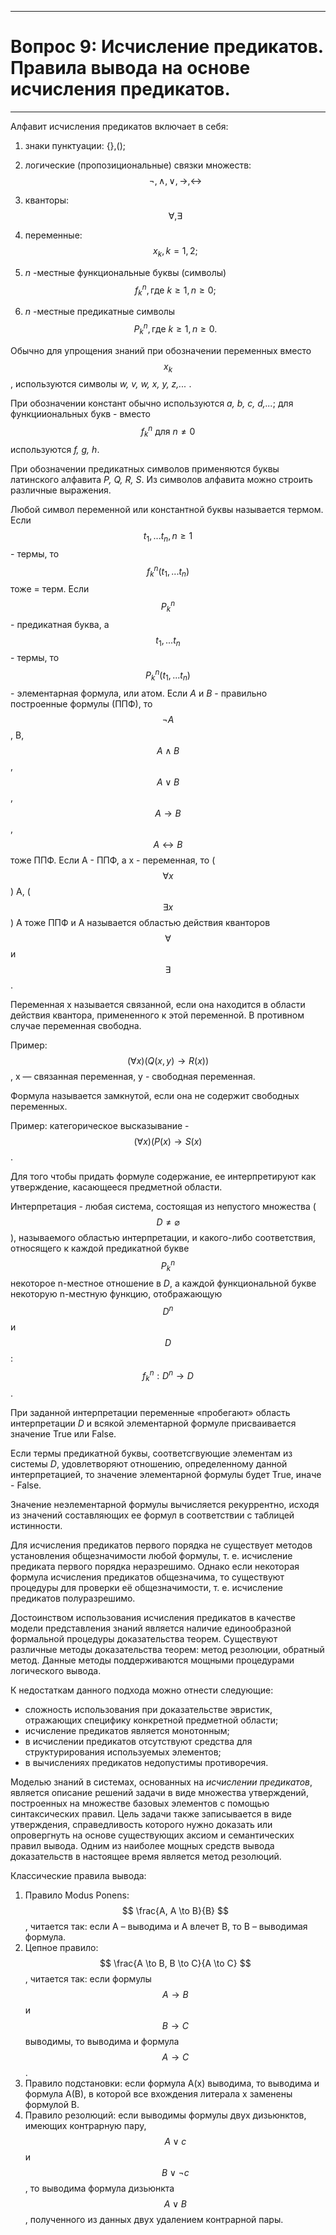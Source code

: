 ____
# Вопрос 9: Исчисление предикатов. Правила вывода на основе исчисления предикатов.
____

Алфавит исчисления предикатов включает в себя:
1. знаки пунктуации: {},();
2. логические (пропозициональные) связки множеств: $$ \lnot, \wedge, \vee, \to, \leftrightarrow $$

3. кванторы: $$ \forall, \exists $$

4. переменные: $$ x_k, k = 1,2; $$

5. *n* -местные функциональные буквы (символы) $$ f_k^n, \text{где} \: k \geq 1, n \geq 0; $$

6. *n* -местные предикатные символы $$ P_k^n, \text{где} \: k \geq 1, n \geq 0. $$

Обычно для упрощения знаний при обозначении переменных вместо $$x_ k$$, используются символы *w, v, w, х, у, z,...* .

При обозначении констант обычно используются *a, b, с, d,...*; для функцииoнaльныx букв - вместо $$f_k^n \: \text{для} \: n \neq 0$$
используются *f, g, h*.

При обозначении предикатных символов применяются буквы латинского алфавита *P, Q, R, S*. Из символов алфавита можно строить различные выражения. 

Любой символ переменной или константной буквы называется термом. Если $$ t_1,... t_n, n \geq 1 $$ - термы, то $$ f_k^n(t_1,... t_n) $$ тоже = терм. Если $$ P_k^n $$ - предикатная буква, а $$ t_1,... t_n $$ - термы, то $$ P_k^n(t_1,... t_n) $$ - элементарная
формула, или атом. Если *А* и *В* - правильно построенные формулы 
(ППФ), то $$ \lnot A $$, В, $$ A \wedge B $$, $$ A \vee B $$, $$ A \to B $$, $$ A \leftrightarrow B $$ тоже ППФ. Если А - ППФ, а х - переменная, то ($$ \forall x $$) А, ($$ \exists x $$) А тоже ППФ и А называется областью действия кванторов $$\forall$$ и $$\exists$$. 

Переменная х называется связанной, если она находится в области действия квантора, примененного к этой переменной. В противном случае переменная свободна. 

Пример: $$(\forall x)(Q(x, y) \to R(x))$$, х — связанная переменная, у - свободная переменная.

Формула называется замкнутой, если она не содержит свободных переменных. 

Пример: категорическое высказывание - $$(\forall x)(P(x) \to S(x)$$.

Для того чтобы придать формуле содержание, ее интерпретируют как утверждение, касающееся предметной области. 

Интерпретация - любая система, состоящая из непустого множества ( $$ D \neq \varnothing $$ ), называемого областью интерпретации, и какого-либо соответствия, относящего к каждой предикатной букве $$ P_k^n $$ некоторое n-местное отношение в *D*, а каждой функциональной букве некоторую n-местную функцию, отображающую $$ D^n $$ и $$ D $$: $$ f_k^n: D^n \to D $$.

При заданной интерпретации переменные «пробегают» область интерпретации *D* и всякой элементарной формуле присваивается значение True или False.

Если термы предикатной буквы, соответсгвующие элементам из системы *D*, удовлетворяют отношению, определенному данной интерпретацией, то значение элементарной формулы будет True, иначе - False.

Значение неэлементарной формулы вычисляется рекуррентно, исходя из значений составляющих ее формул в соответствии с таблицей истинности.

Для исчисления предикатов первого порядка не существует методов установления общезначимости любой формулы, т. е. исчисление предиката первого порядка неразрешимо. Однако если некоторая формула исчисления предикатов общезначима, то существуют процедуры для проверки её общезначимости, т. е. исчисление предикатов полуразрешимо.

Достоинством использования исчисления предикатов в качестве модели представления знаний является наличие единообразной формальной процедуры доказательства теорем. Существуют различные методы доказательства теорем: метод резолюции, обратный метод. Данные методы поддерживаются мощными процедурами логического вывода. 

К недостаткам данного подхода можно отнести следующие: 
* сложность использования при доказательстве эвристик, отражающих специфику конкретной предметной области; 
* исчисление предикатов является монотонным; 
* в исчислении предикатов отсутствуют средства для структурирования используемых элементов; 
* в вычислениях предикатов недопустимы противоречия.

Моделью знаний в системах, основанных на *исчислении предикатов*, является описание решений задачи в виде множества утверждений, построенных на множестве базовых элементов с помощью синтаксических правил. Цель задачи также записывается в виде утверждения, справедливость которого нужно доказать или опровергнуть на основе существующих аксиом и семантических правил вывода. Одним из наиболее мощных средств вывода доказательств в настоящее время является метод резолюций. 

Классические правила вывода:

1. Правило Modus Ponens: $$ \frac{A, A \to B}{B}  $$, читается так: если A – выводима и A влечет B, то B – выводимая формула.
2. Цепное правило: $$ \frac{A \to B, B \to C}{A \to C}  $$, читается так: если формулы $$ A \to B $$ и $$ B \to C $$ выводимы, то выводима и формула $$ A \to C $$.
3. Правило подстановки: если формула A(x) выводима, то выводима и формула A(B), в которой все вхождения литерала x заменены формулой B.
4. Правило резолюций: если выводимы формулы двух дизьюнктов, имеющих контрарную пару, $$ A \vee c $$ и $$ B \vee \lnot c $$, то выводима  формула дизьюнкта   $$ A \vee B $$, полученного из данных двух удалением контрарной пары.